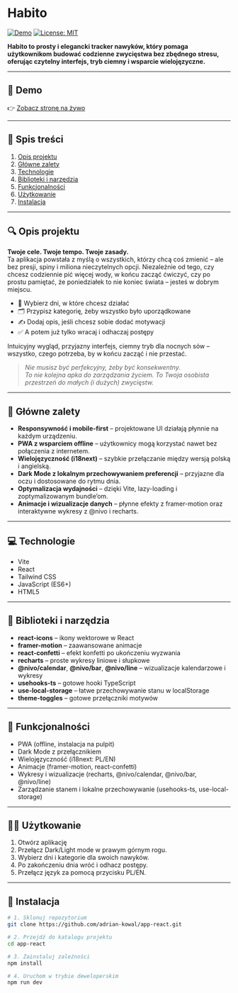 # Habito

[![Demo](https://img.shields.io/badge/demo-live-brightgreen)](https://migacz-dawid.github.io/habito-react-tailwindcss/) [![License: MIT](https://img.shields.io/badge/license-MIT-yellow.svg)](LICENSE)

**Habito to prosty i elegancki tracker nawyków, który pomaga użytkownikom budować codzienne zwycięstwa bez zbędnego stresu, oferując czytelny interfejs, tryb ciemny i wsparcie wielojęzyczne.**

---

## 🔗 Demo  
👉 [Zobacz stronę na żywo](https://migacz-dawid.github.io/habito-react-tailwindcss/)  

---

## 📑 Spis treści
1. [Opis projektu](#description)  
2. [Główne zalety](#advantages)  
4. [Technologie](#technologies)  
5. [Biblioteki i narzędzia](#libraries)
6. [Funkcjonalności](#functionalities)
7. [Użytkowanie](#use)  
8. [Instalacja](#instalation)  

---
## <a name="description"></a>🔍 Opis projektu
**Twoje cele. Twoje tempo. Twoje zasady.**  
Ta aplikacja powstała z myślą o wszystkich, którzy chcą coś zmienić – ale bez presji, spiny i miliona nieczytelnych opcji. Niezależnie od tego, czy chcesz codziennie pić więcej wody, w końcu zacząć ćwiczyć, czy po prostu pamiętać, że poniedziałek to nie koniec świata – jesteś w dobrym miejscu.

- 📅 Wybierz dni, w które chcesz działać  
- 🗂️ Przypisz kategorię, żeby wszystko było uporządkowane  
- ✍️ Dodaj opis, jeśli chcesz sobie dodać motywacji  
- ✅ A potem już tylko wracaj i odhaczaj postępy  

Intuicyjny wygląd, przyjazny interfejs, ciemny tryb dla nocnych sów – wszystko, czego potrzeba, by w końcu zacząć i nie przestać.  
> *Nie musisz być perfekcyjny, żeby być konsekwentny.*  
> *To nie kolejna apka do zarządzania życiem. To Twoja osobista przestrzeń do małych (i dużych) zwycięstw.*

---

## <a name="advantages"></a>💼 Główne zalety
- **Responsywność i mobile-first** – projektowane UI działają płynnie na każdym urządzeniu.  
- **PWA z wsparciem offline** – użytkownicy mogą korzystać nawet bez połączenia z internetem.  
- **Wielojęzyczność (i18next)** – szybkie przełączanie między wersją polską i angielską.  
- **Dark Mode z lokalnym przechowywaniem preferencji** – przyjazne dla oczu i dostosowane do rytmu dnia.  
- **Optymalizacja wydajności** – dzięki Vite, lazy-loading i zoptymalizowanym bundle’om.  
- **Animacje i wizualizacje danych** – płynne efekty z framer-motion oraz interaktywne wykresy z @nivo i recharts.  

---


## <a name="technologies"></a>💻 Technologie
- Vite  
- React  
- Tailwind CSS  
- JavaScript (ES6+)  
- HTML5  

---

## <a name="libraries"></a>🔧 Biblioteki i narzędzia
- **react-icons** – ikony wektorowe w React  
- **framer-motion** – zaawansowane animacje  
- **react-confetti** – efekt konfetti po ukończeniu wyzwania  
- **recharts** – proste wykresy liniowe i słupkowe  
- **@nivo/calendar**, **@nivo/bar**, **@nivo/line** – wizualizacje kalendarzowe i wykresy  
- **usehooks-ts** – gotowe hooki TypeScript  
- **use-local-storage** – łatwe przechowywanie stanu w localStorage  
- **theme-toggles** – gotowe przełączniki motywów  

---

## <a name="functionalities"></a>🌟 Funkcjonalności
- PWA (offline, instalacja na pulpit)  
- Dark Mode z przełącznikiem  
- Wielojęzyczność (i18next: PL/EN)  
- Animacje (framer-motion, react-confetti)  
- Wykresy i wizualizacje (recharts, @nivo/calendar, @nivo/bar, @nivo/line)  
- Zarządzanie stanem i lokalne przechowywanie (usehooks-ts, use-local-storage)  

---

## <a name="use"></a>🧑‍💻 Użytkowanie
1. Otwórz aplikację  
2. Przełącz Dark/Light mode w prawym górnym rogu.  
3. Wybierz dni i kategorie dla swoich nawyków.  
4. Po zakończeniu dnia wróć i odhacz postępy.  
5. Przełącz język za pomocą przycisku PL/EN.  

---

## <a name="instalation"></a>🚀 Instalacja
```bash
# 1. Sklonuj repozytorium
git clone https://github.com/adrian-kowal/app-react.git

# 2. Przejdź do katalogu projektu
cd app-react

# 3. Zainstaluj zależności
npm install

# 4. Uruchom w trybie deweloperskim
npm run dev

